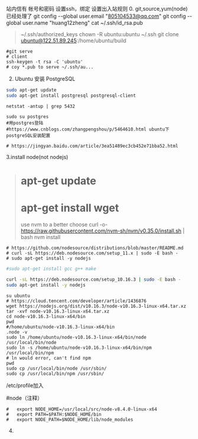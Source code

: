 站内信有 帐号和密码
设置ssh，绑定
设置出入站规则
0. git,source,yum(node) 已经处理了
git config --global user.email "805104533@qq.com"
git config --global user.name "huang12zheng"
cat ~/.ssh/id_rsa.pub
> ~/.ssh/authorized_keys
chown -R ubuntu:ubuntu ~/.ssh
git clone ubuntu@122.51.89.245:/home/ubuntu/build
```bach
#git serve
# client 
ssh-keygen -t rsa -C 'ubuntu'
# coy *.pub to serve ~/.ssh/au...
```
2. Ubuntu 安装 PostgreSQL

```bash
sudo apt-get update
sudo apt-get install postgresql postgresql-client
```
```
netstat -antup | grep 5432
```
```
sudo su postgres
#用postgres登陆
#https://www.cnblogs.com/zhangpengshou/p/5464610.html ubuntu下postgreSQL安装配置
```
```
# https://jingyan.baidu.com/article/3ea51489ec3cb452e71bba52.html
```
3.install node(not nodejs)
> # apt-get update
> # apt-get install wget
> use nvm to a better choose
> curl -o- https://raw.githubusercontent.com/nvm-sh/nvm/v0.35.0/install.sh | bash
nvm install 
```
# https://github.com/nodesource/distributions/blob/master/README.md
# curl -sL https://deb.nodesource.com/setup_11.x | sudo -E bash -
# sudo apt-get install -y nodejs
```
```bash
#sudo apt-get install gcc g++ make

curl -sL https://deb.nodesource.com/setup_10.16.3 | sudo -E bash -
sudo apt-get install -y nodejs
```
```
su ubuntu
# https://cloud.tencent.com/developer/article/1436876
wget https://nodejs.org/dist/v10.16.3/node-v10.16.3-linux-x64.tar.xz
tar -xvf node-v10.16.3-linux-x64.tar.xz
cd node-v10.16.3-linux-x64/bin
pwd
#/home/ubuntu/node-v10.16.3-linux-x64/bin
.node -v
sudo ln /home/ubuntu/node-v10.16.3-linux-x64/bin/node /usr/local/bin/node
sudo ln -s /home/ubuntu/node-v10.16.3-linux-x64/bin/npm /usr/local/bin/npm
# ln would error, can't find npm
pwd
sudo cp /usr/local/bin/node /usr/sbin/
sudo cp /usr/local/bin/npm /usr/sbin/
```
/etc/profile加入

#node（注释）
```
#   export NODE_HOME=/usr/local/src/node-v8.4.0-linux-x64
#   export PATH=$PATH:$NODE_HOME/bin  
#   export NODE_PATH=$NODE_HOME/lib/node_modules 
```
4. 